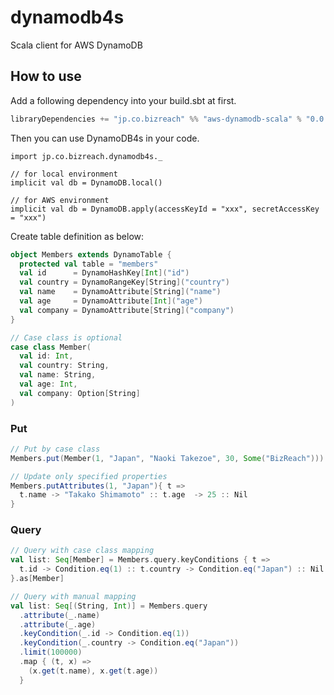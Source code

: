 dynamodb4s
==========

Scala client for AWS DynamoDB

## How to use
Add a following dependency into your build.sbt at first.

```scala
libraryDependencies += "jp.co.bizreach" %% "aws-dynamodb-scala" % "0.0.3"
```

Then you can use DynamoDB4s in your code.

```
import jp.co.bizreach.dynamodb4s._

// for local environment
implicit val db = DynamoDB.local()

// for AWS environment
implicit val db = DynamoDB.apply(accessKeyId = "xxx", secretAccessKey = "xxx")
```

Create table definition as below:

```scala
object Members extends DynamoTable {
  protected val table = "members"
  val id      = DynamoHashKey[Int]("id")
  val country = DynamoRangeKey[String]("country")
  val name    = DynamoAttribute[String]("name")
  val age     = DynamoAttribute[Int]("age")
  val company = DynamoAttribute[String]("company")
}

// Case class is optional
case class Member(
  val id: Int,
  val country: String,
  val name: String,
  val age: Int,
  val company: Option[String]
)
```

### Put

```scala
// Put by case class
Members.put(Member(1, "Japan", "Naoki Takezoe", 30, Some("BizReach")))

// Update only specified properties
Members.putAttributes(1, "Japan"){ t =>
  t.name -> "Takako Shimamoto" :: t.age  -> 25 :: Nil
}
```

### Query

```scala
// Query with case class mapping
val list: Seq[Member] = Members.query.keyConditions { t =>
  t.id -> Condition.eq(1) :: t.country -> Condition.eq("Japan") :: Nil
}.as[Member]

// Query with manual mapping
val list: Seq[(String, Int)] = Members.query
  .attribute(_.name)
  .attribute(_.age)
  .keyCondition(_.id -> Condition.eq(1))
  .keyCondition(_.country -> Condition.eq("Japan"))
  .limit(100000)
  .map { (t, x) =>
    (x.get(t.name), x.get(t.age))
  }
```
